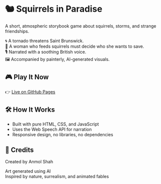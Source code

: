 
# 🐿️ Squirrels in Paradise

A short, atmospheric storybook game about squirrels, storms, and strange friendships.

🌀 A tornado threatens Saint Brunswick.  
🌰 A woman who feeds squirrels must decide who she wants to save.  
🎙️ Narrated with a soothing British voice.  
🖼️ Accompanied by painterly, AI-generated visuals.

## 🎮 Play It Now
👉 [Live on GitHub Pages](https://shadohead55.github.io/Squirrels-in-Paradise/)

## 🛠 How It Works
- Built with pure HTML, CSS, and JavaScript
- Uses the Web Speech API for narration
- Responsive design, no libraries, no dependencies

## 🙏 Credits
Created by Anmol Shah

Art generated using AI  
Inspired by nature, surrealism, and animated fables
